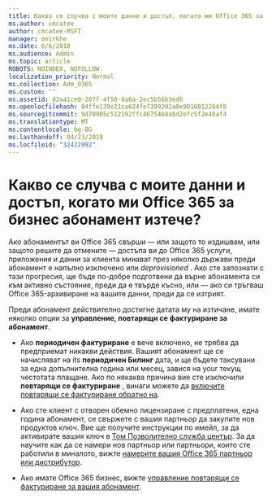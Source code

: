 ```yaml
---
title: Какво се случва с моите данни и достъп, когато ми Office 365 за бизнес абонамент изтече?
ms.author: cmcatee
author: cmcatee-MSFT
manager: mnirkhe
ms.date: 6/6/2018
ms.audience: Admin
ms.topic: article
ROBOTS: NOINDEX, NOFOLLOW
localization_priority: Normal
ms.collection: Adm_O365
ms.custom: ''
ms.assetid: d2a41ce0-207f-4f50-8a6a-2ec5b56b3ed6
ms.openlocfilehash: 04ffe139e21ca624fe7399202a0e9816012264f8
ms.sourcegitcommit: 9d78905c512192ffc4675468abd2efc5f2e4baf4
ms.translationtype: MT
ms.contentlocale: bg-BG
ms.lasthandoff: 04/23/2019
ms.locfileid: "32422992"
---
```

# <a name="what-happens-to-my-data-and-access-when-my-office-365-for-business-subscription-ends"></a>Какво се случва с моите данни и достъп, когато ми Office 365 за бизнес абонамент изтече?

Ако абонаментът ви Office 365 свърши — или защото то издишвам, или защото решите да отмените — достъпа ви до Office 365 услуги, приложения и данни за клиента минават през няколко държави преди абонамент е напълно изключено или *deprovisioned*  . Ако сте запознати с тази прогресия, ще бъде по-добре подготвени да върне абонамента си към активно състояние, преди да е твърде късно, или — ако си тръгваш Office 365-архивиране на вашите данни, преди да се изтрият. 
  
Преди абонамент действително достигне датата му на изтичане, имате няколко опции за **управление, повтарящи се фактуриране за абонамент**. 
  
- Ако **периодичен фактуриране** е вече включено, не трябва да предприемат никакви действия. Вашият абонамент ще се начисляват на its **периодичен Билинг** дата, и ще бъдете таксувани за една допълнителна година или месец, завися на your текущ честотата плащане. Ако по някаква причина вие сте изключили **повтарящи се фактуриране** , винаги можете да [включите повтарящи се фактуриране обратно на](https://support.office.com/article/8d83b530-f4ca-47f6-a666-e5791cbacc7e).
    
- Ако сте клиент с отворен обемно лицензиране с предплатени, една година абонамент, се свържете с вашия партньор да закупите нов продуктов ключ. Вие ще получите инструкции по имейл, за да активирате вашия ключ в [Том Позволително служба център](https://go.microsoft.com/fwlink/p/?LinkID=282016). За да научите как да се намери нов партньор или партньори, които сте работили в миналото, вижте [намерите вашия Office 365 партньор или дистрибутор](https://support.office.com/article/b6c18a9b-2aed-4c84-9d75-af709160258c).
    
- Ако имате Office 365 бизнес, вижте [управление повтарящи се фактуриране за вашия абонамент](https://support.office.com/article/8d83b530-f4ca-47f6-a666-e5791cbacc7e).
    

